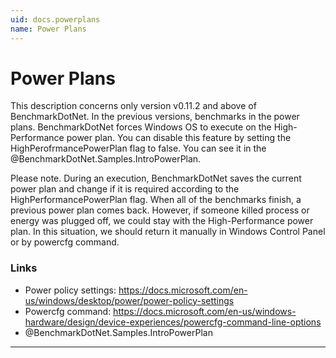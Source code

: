 ```yaml
---
uid: docs.powerplans
name: Power Plans
---
```


# Power Plans

This description concerns only version v0.11.2 and above of BenchmarkDotNet. In the previous versions, benchmarks in the power plans.
BenchmarkDotNet forces Windows OS to execute on the High-Performance power plan. You can disable this feature by setting the HighPerofrmancePowerPlan flag to false. You can see it in the @BenchmarkDotNet.Samples.IntroPowerPlan.

Please note. During an execution, BenchmarkDotNet saves the current power plan and change if it is required according to the HighPerformancePowerPlan flag. When all of the benchmarks finish, a previous power plan comes back. However, if someone killed process or energy was plugged off, we could stay with the High-Performance power plan. In this situation, we should return it manually in Windows Control Panel or by powercfg command. 

### Links

* Power policy settings: https://docs.microsoft.com/en-us/windows/desktop/power/power-policy-settings
* Powercfg command: https://docs.microsoft.com/en-us/windows-hardware/design/device-experiences/powercfg-command-line-options
* @BenchmarkDotNet.Samples.IntroPowerPlan

---